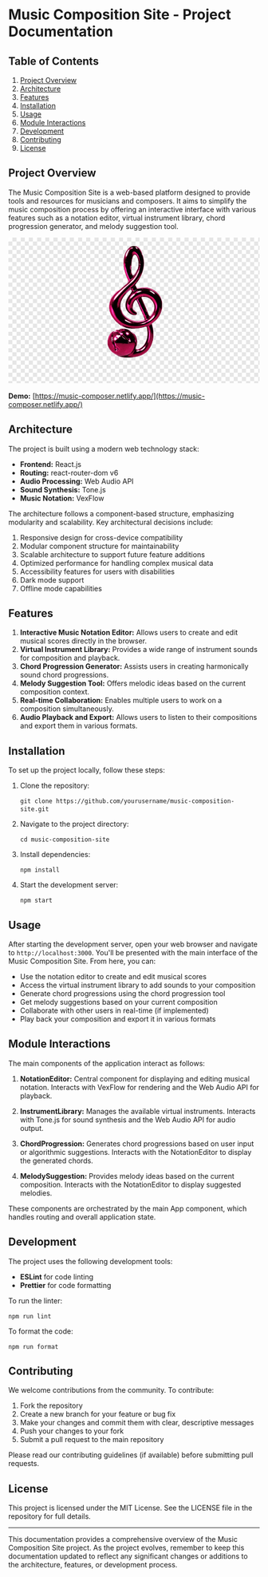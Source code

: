 # Music Composition Site - Project Documentation

## Table of Contents
1. [Project Overview](#project-overview)
2. [Architecture](#architecture)
3. [Features](#features)
4. [Installation](#installation)
5. [Usage](#usage)
6. [Module Interactions](#module-interactions)
7. [Development](#development)
8. [Contributing](#contributing)
9. [License](#license)

## Project Overview

The Music Composition Site is a web-based platform designed to provide tools and resources for musicians and composers. It aims to simplify the music composition process by offering an interactive interface with various features such as a notation editor, virtual instrument library, chord progression generator, and melody suggestion tool.

![Music Composition Site](public/music.png)

**Demo:** [https://music-composer.netlify.app/](https://music-composer.netlify.app/)

## Architecture

The project is built using a modern web technology stack:

- **Frontend:** React.js
- **Routing:** react-router-dom v6
- **Audio Processing:** Web Audio API
- **Sound Synthesis:** Tone.js
- **Music Notation:** VexFlow

The architecture follows a component-based structure, emphasizing modularity and scalability. Key architectural decisions include:

1. Responsive design for cross-device compatibility
2. Modular component structure for maintainability
3. Scalable architecture to support future feature additions
4. Optimized performance for handling complex musical data
5. Accessibility features for users with disabilities
6. Dark mode support
7. Offline mode capabilities

## Features

1. **Interactive Music Notation Editor:** Allows users to create and edit musical scores directly in the browser.
2. **Virtual Instrument Library:** Provides a wide range of instrument sounds for composition and playback.
3. **Chord Progression Generator:** Assists users in creating harmonically sound chord progressions.
4. **Melody Suggestion Tool:** Offers melodic ideas based on the current composition context.
5. **Real-time Collaboration:** Enables multiple users to work on a composition simultaneously.
6. **Audio Playback and Export:** Allows users to listen to their compositions and export them in various formats.

## Installation

To set up the project locally, follow these steps:

1. Clone the repository:
   ```
   git clone https://github.com/yourusername/music-composition-site.git
   ```

2. Navigate to the project directory:
   ```
   cd music-composition-site
   ```

3. Install dependencies:
   ```
   npm install
   ```

4. Start the development server:
   ```
   npm start
   ```

## Usage

After starting the development server, open your web browser and navigate to `http://localhost:3000`. You'll be presented with the main interface of the Music Composition Site. From here, you can:

- Use the notation editor to create and edit musical scores
- Access the virtual instrument library to add sounds to your composition
- Generate chord progressions using the chord progression tool
- Get melody suggestions based on your current composition
- Collaborate with other users in real-time (if implemented)
- Play back your composition and export it in various formats

## Module Interactions

The main components of the application interact as follows:

1. **NotationEditor:** Central component for displaying and editing musical notation. Interacts with VexFlow for rendering and the Web Audio API for playback.

2. **InstrumentLibrary:** Manages the available virtual instruments. Interacts with Tone.js for sound synthesis and the Web Audio API for audio output.

3. **ChordProgression:** Generates chord progressions based on user input or algorithmic suggestions. Interacts with the NotationEditor to display the generated chords.

4. **MelodySuggestion:** Provides melody ideas based on the current composition. Interacts with the NotationEditor to display suggested melodies.

These components are orchestrated by the main App component, which handles routing and overall application state.

## Development

The project uses the following development tools:

- **ESLint** for code linting
- **Prettier** for code formatting

To run the linter:
```
npm run lint
```

To format the code:
```
npm run format
```

## Contributing

We welcome contributions from the community. To contribute:

1. Fork the repository
2. Create a new branch for your feature or bug fix
3. Make your changes and commit them with clear, descriptive messages
4. Push your changes to your fork
5. Submit a pull request to the main repository

Please read our contributing guidelines (if available) before submitting pull requests.

## License

This project is licensed under the MIT License. See the LICENSE file in the repository for full details.

---

This documentation provides a comprehensive overview of the Music Composition Site project. As the project evolves, remember to keep this documentation updated to reflect any significant changes or additions to the architecture, features, or development process.